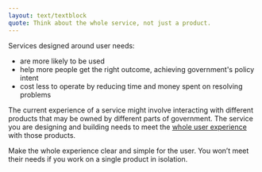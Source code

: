 ```yaml
---
layout: text/textblock
quote: Think about the whole service, not just a product.
---
```

Services designed around user needs:
- are more likely to be used
- help more people get the right outcome, achieving government's policy intent
- cost less to operate by reducing time and money spent on resolving problems

The current experience of a service might involve interacting with different products that may be owned by different parts of government. The service you are designing and building needs to meet the [whole user experience](../../service-design-delivery-process/whole-user-experience/) with those products.

Make the whole experience clear and simple for the user. You won’t meet their needs if you work on a single product in isolation.
